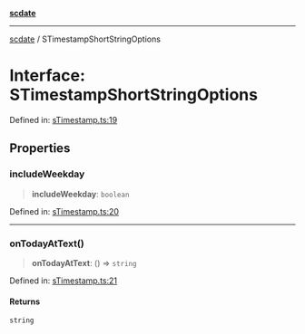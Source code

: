 [**scdate**](../README.md)

---

[scdate](../README.md) / STimestampShortStringOptions

# Interface: STimestampShortStringOptions

Defined in: [sTimestamp.ts:19](https://github.com/ericvera/scdate/blob/main/src/sTimestamp.ts#L19)

## Properties

### includeWeekday

> **includeWeekday**: `boolean`

Defined in: [sTimestamp.ts:20](https://github.com/ericvera/scdate/blob/main/src/sTimestamp.ts#L20)

---

### onTodayAtText()

> **onTodayAtText**: () => `string`

Defined in: [sTimestamp.ts:21](https://github.com/ericvera/scdate/blob/main/src/sTimestamp.ts#L21)

#### Returns

`string`
